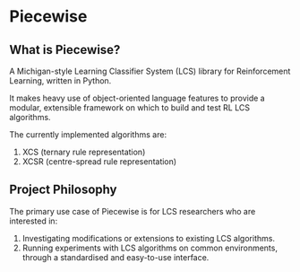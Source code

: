 # Piecewise

## What is Piecewise?
A Michigan-style Learning Classifier System (LCS) library for Reinforcement Learning, written in Python.

It makes heavy use of object-oriented language features to provide a modular,
extensible framework on which to build and test RL LCS algorithms.

The currently implemented algorithms are:
1. XCS (ternary rule representation)
2. XCSR (centre-spread rule representation)

## Project Philosophy
The primary use case of Piecewise is for LCS researchers who are interested in:
1. Investigating modifications or extensions to existing LCS algorithms.
2. Running experiments with LCS algorithms on common environments, through a
   standardised and easy-to-use interface.
